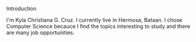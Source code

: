 Introduction

I'm Kyla Christiana G. Cruz. I currently live in Hermosa, Bataan. I chose Computer Science becauce I find the topics interesting to study and there are many job opportunities.